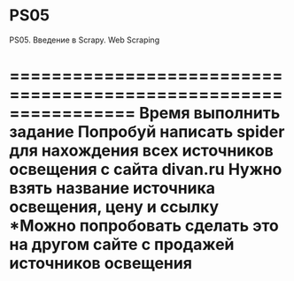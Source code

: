 # PS05
 PS05. Введение в Scrapy. Web Scraping

================================================================
Время выполнить задание
Попробуй написать spider для нахождения всех источников освещения с сайта divan.ru
Нужно взять название источника освещения, цену и ссылку
*Можно попробовать сделать это на другом сайте с продажей источников освещения
================================================================

